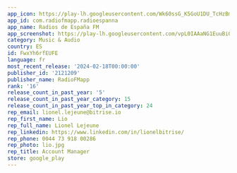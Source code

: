 ```yaml
---
app_icon: https://play-lh.googleusercontent.com/Wk60ssG_K5GoU1DU_TcHzBmGUXybQ4bm5AoItn_aI3offmXGOiqwHbJ4NmWjfqRGRwZd
app_id: com.radiofmapp.radioespanna
app_name: Radios de España FM
app_screenshot: https://play-lh.googleusercontent.com/vpL0IAAaNG1EuuBiOqE0g8nr9Yx5fNJ0kg0lSk3dvrWDvgcmqwkYC59EF0A8iA13
category: Music & Audio
country: ES
id: FwxYh6rfEUFE
language: fr
most_recent_release: '2024-02-18T00:00:00'
publisher_id: '2121209'
publisher_name: RadioFMapp
rank: '16'
release_count_in_past_year: '5'
release_count_in_past_year_category: 15
release_count_in_past_year_top_in_category: 24
rep_email: lionel.lejeune@bitrise.io
rep_first_name: Lio
rep_full_name: Lionel Lejeune
rep_linkedin: https://www.linkedin.com/in/lionelbitrise/
rep_phone: 0044 73 918 00286
rep_photo: lio.jpg
rep_title: Account Manager
store: google_play
---
```

